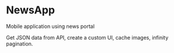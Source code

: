# NewsApp
Mobile application using news portal

Get JSON data from API, create a custom UI, cache images, infinity pagination.
